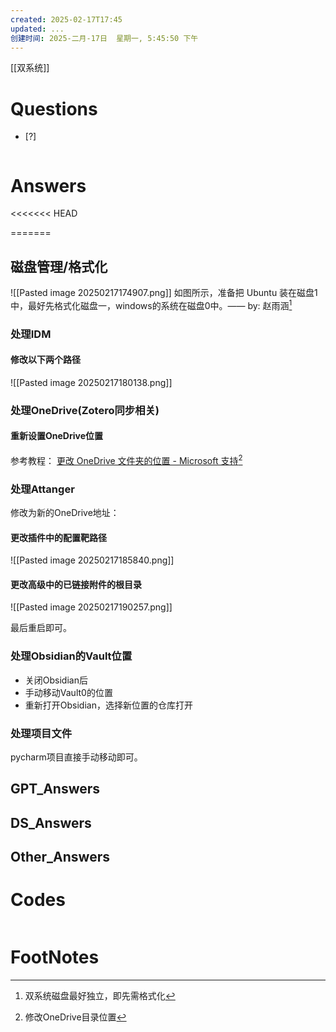 ```yaml
---
created: 2025-02-17T17:45
updated: ...
创建时间: 2025-二月-17日  星期一, 5:45:50 下午
---
```

[[双系统]]

# Questions

- [?] 

```python

```

# Answers

<<<<<<< HEAD

=======
## 磁盘管理/格式化
![[Pasted image 20250217174907.png]]
如图所示，准备把 Ubuntu 装在磁盘1中，最好先格式化磁盘一，windows的系统在磁盘0中。—— by: 赵雨涵[^1]

### 处理IDM
#### 修改以下两个路径
![[Pasted image 20250217180138.png]]

### 处理OneDrive(Zotero同步相关)
#### 重新设置OneDrive位置
参考教程： [更改 OneDrive 文件夹的位置 - Microsoft 支持](https://support.microsoft.com/zh-cn/office/%E6%9B%B4%E6%94%B9-onedrive-%E6%96%87%E4%BB%B6%E5%A4%B9%E7%9A%84%E4%BD%8D%E7%BD%AE-f386fb81-1461-40a7-be2c-712676b2c4ae)[^2]

### 处理Attanger
修改为新的OneDrive地址：
#### 更改插件中的配置靶路径
![[Pasted image 20250217185840.png]]

#### 更改高级中的已链接附件的根目录
![[Pasted image 20250217190257.png]]

最后重启即可。

### 处理Obsidian的Vault位置
- 关闭Obsidian后
- 手动移动Vault0的位置
- 重新打开Obsidian，选择新位置的仓库打开

### 处理项目文件
pycharm项目直接手动移动即可。


## GPT_Answers


## DS_Answers


## Other_Answers


# Codes

```python

```


# FootNotes

[^1]: 双系统磁盘最好独立，即先需格式化
[^2]: 修改OneDrive目录位置
